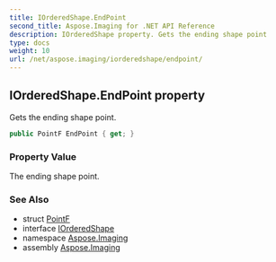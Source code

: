 ```yaml
---
title: IOrderedShape.EndPoint
second_title: Aspose.Imaging for .NET API Reference
description: IOrderedShape property. Gets the ending shape point
type: docs
weight: 10
url: /net/aspose.imaging/iorderedshape/endpoint/
---
```

## IOrderedShape.EndPoint property

Gets the ending shape point.

```csharp
public PointF EndPoint { get; }
```

### Property Value

The ending shape point.

### See Also

* struct [PointF](../../pointf/)
* interface [IOrderedShape](../)
* namespace [Aspose.Imaging](../../iorderedshape/)
* assembly [Aspose.Imaging](../../../)


